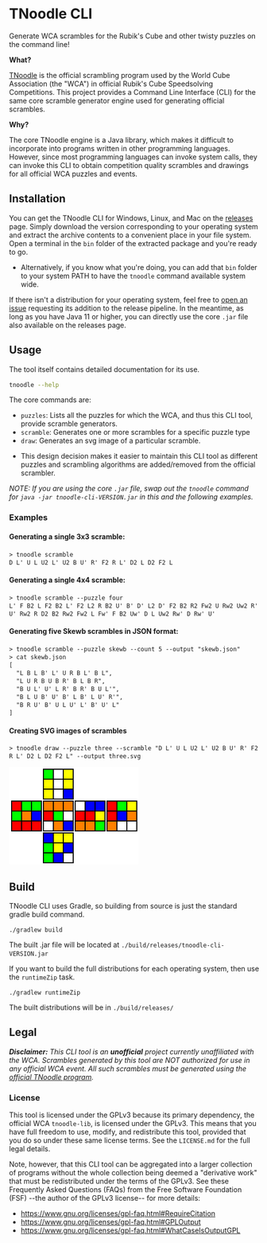 # TNoodle CLI
Generate WCA scrambles for the Rubik's Cube and other twisty puzzles on the command line!

**What?**

[TNoodle](https://www.worldcubeassociation.org/regulations/scrambles/) is the official scrambling program used by the World Cube Association (the "WCA") in official Rubik's Cube Speedsolving Competitions.
This project provides a Command Line Interface (CLI) for the same core scramble generator engine used for generating official scrambles.

**Why?**

The core TNoodle engine is a Java library, which makes it difficult to incorporate into programs written in other programming languages.
However, since most programming languages can invoke system calls, they can invoke this CLI to obtain competition quality scrambles and drawings for all official WCA puzzles and events.


## Installation
You can get the TNoodle CLI for Windows, Linux, and Mac on the [releases](https://github.com/jhale1805/tnoodle-cli/releases) page.
Simply download the version corresponding to your operating system and extract the archive contents to a convenient place in your file system.
Open a terminal in the `bin` folder of the extracted package and you're ready to go.
- Alternatively, if you know what you're doing, you can add that `bin` folder to your system PATH to have the `tnoodle` command available system wide.

If there isn't a distribution for your operating system, feel free to [open an issue](https://github.com/jhale1805/tnoodle-cli/issues/new) requesting its addition to the release pipeline.
In the meantime, as long as you have Java 11 or higher, you can directly use the core `.jar` file also available on the releases page.

## Usage
The tool itself contains detailed documentation for its use.
```bash
tnoodle --help
```

The core commands are:
- `puzzles`: Lists all the puzzles for which the WCA, and thus this CLI
tool, provide scramble generators.
- `scramble`: Generates one or more scrambles for a specific puzzle type
- `draw`: Generates an svg image of a particular scramble.

 * This design decision makes it easier to maintain this CLI tool as different puzzles and scrambling algorithms are added/removed from the official scrambler.

*NOTE: If you are using the core `.jar` file, swap out the `tnoodle` command for `java -jar tnoodle-cli-VERSION.jar` in this and the following examples.*

### Examples
#### Generating a single 3x3 scramble:
```
> tnoodle scramble
D L' U L U2 L' U2 B U' R' F2 R L' D2 L D2 F2 L
```

#### Generating a single 4x4 scramble:
```
> tnoodle scramble --puzzle four
L' F B2 L F2 B2 L' F2 L2 R B2 U' B' D' L2 D' F2 B2 R2 Fw2 U Rw2 Uw2 R' U' Rw2 R D2 B2 Rw2 Fw2 L Fw' F B2 Uw' D L Uw2 Rw' D Rw' U'
```

#### Generating five Skewb scrambles in JSON format:
```
> tnoodle scramble --puzzle skewb --count 5 --output "skewb.json"
> cat skewb.json
[
  "L B L B' L' U R B L' B L",
  "L U R B U B R' B L B R",
  "B U L' U' L R' B R' B U L'",
  "B L U B' U' B' L B' L U' R'",
  "B R U' B' U L U' L' B' U' L"
]
```
#### Creating SVG images of scrambles
```
> tnoodle draw --puzzle three --scramble "D L' U L U2 L' U2 B U' R' F2 R L' D2 L D2 F2 L" --output three.svg
```
![Image of a WCA 3x3 Scramble](docs/resources/images/three.svg)

## Build
TNoodle CLI uses Gradle, so building from source is just the standard gradle build command.
```
./gradlew build
```
The built .jar file will be located at `./build/releases/tnoodle-cli-VERSION.jar` 

If you want to build the full distributions for each operating system, then use the `runtimeZip` task.
```
./gradlew runtimeZip
```
The built distributions will be in `./build/releases/` 

## Legal
***Disclaimer:** This CLI tool is an **unofficial** project currently unaffiliated with the WCA. Scrambles generated by this tool are NOT authorized for use in any official WCA event. All such scrambles must be generated using the [official TNoodle program](https://www.worldcubeassociation.org/regulations/scrambles/).*

### License
This tool is licensed under the GPLv3 because its primary dependency, the official WCA `tnoodle-lib`, is licensed under the GPLv3. This means that you have full freedom to use, modify, and redistribute this tool, provided that you do so under these same license terms. See the `LICENSE.md` for the full legal details.

Note, however, that this CLI tool can be aggregated into a larger collection of programs without the whole collection being deemed a "derivative work" that must be redistributed under the terms of the GPLv3. See these Frequently Asked Questions (FAQs) from the Free Software Foundation (FSF) --the author of the GPLv3 license-- for more details:
- https://www.gnu.org/licenses/gpl-faq.html#RequireCitation
- https://www.gnu.org/licenses/gpl-faq.html#GPLOutput
- https://www.gnu.org/licenses/gpl-faq.html#WhatCaseIsOutputGPL


